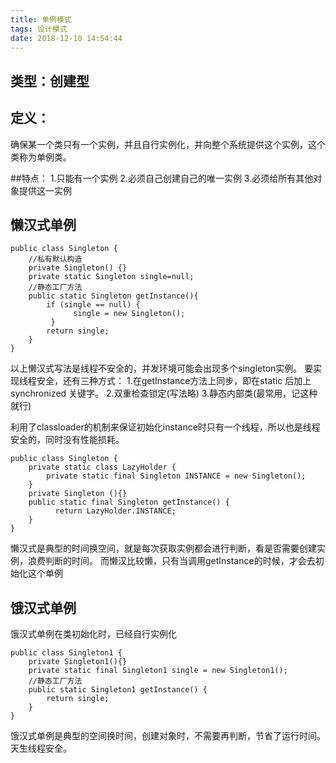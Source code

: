 ```yaml
---
title: 单例模式
tags: 设计模式
date: 2018-12-10 14:54:44
---
```


## 类型：创建型

## 定义：
确保某一个类只有一个实例，并且自行实例化，并向整个系统提供这个实例，这个类称为单例类。

##特点：
1.只能有一个实例
2.必须自己创建自己的唯一实例
3.必须给所有其他对象提供这一实例

## 懒汉式单例
```
public class Singleton {
	//私有默认构造
	private Singleton() {}
	private static Singleton single=null;
	//静态工厂方法   
	public static Singleton getInstance(){
		if (single == null) {
		      single = new Singleton();
		 }
		return single;
	}
}
```
以上懒汉式写法是线程不安全的，并发环境可能会出现多个singleton实例。
要实现线程安全，还有三种方式：
1.在getInstance方法上同步，即在static 后加上 synchronized 关键字。
2.双重检查锁定(写法略)
3.静态内部类(最常用，记这种就行)

利用了classloader的机制来保证初始化instance时只有一个线程，所以也是线程安全的，同时没有性能损耗。
```
public class Singleton {  
	private static class LazyHolder {  
		private static final Singleton INSTANCE = new Singleton();  
	}  
	private Singleton (){}  
	public static final Singleton getInstance() {  
		  return LazyHolder.INSTANCE;  
	}  
}
```
懒汉式是典型的时间换空间，就是每次获取实例都会进行判断，看是否需要创建实例，浪费判断的时间。
而懒汉比较懒，只有当调用getInstance的时候，才会去初始化这个单例

## 饿汉式单例
饿汉式单例在类初始化时，已经自行实例化
```
public class Singleton1 {
	private Singleton1(){}
	private static final Singleton1 single = new Singleton1();
	//静态工厂方法
	public static Singleton1 getInstance() {
		return single;
	}
}
```
饿汉式单例是典型的空间换时间，创建对象时，不需要再判断，节省了运行时间。天生线程安全。
